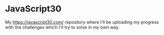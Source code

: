 # JavaScript30


My https://javascript30.com/ repository where I'll be uploading my progress with the challenges which I'll try to solve in my own way.
